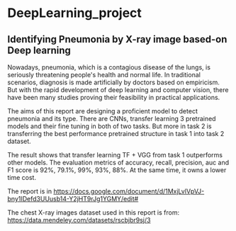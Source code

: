 # DeepLearning_project

## Identifying Pneumonia by X-ray image based-on Deep learning

Nowadays, pneumonia, which is a contagious disease of the lungs, is seriously threatening people's health and normal life. In traditional scenarios, diagnosis is made artificially by doctors based on empiricism. But with the rapid development of deep learning and computer vision, there have been many studies proving their feasibility in practical applications. 

The aims of this report are designing a proficient model to detect pneumonia and its type. There are CNNs, transfer learning 3 pretrained models and their fine tuning in both of two tasks. But more in task 2 is transferring the best performance pretrained structure in task 1 into task 2 dataset. 

The result shows that transfer learning TF + VGG from task 1 outperforms other models. The evaluation metrics of accuracy, recall, precision, auc and F1 score is 92%, 79.1%, 99%, 93%, 88%. At the same time, it owns a lower time cost.

The report is in https://docs.google.com/document/d/1MxjLvlVpVJ-bny1IDefd3UUusb14-Y2jHT9rJg1YGMY/edit#

The chest X-ray images dataset used in this report is from: https://data.mendeley.com/datasets/rscbjbr9sj/3

